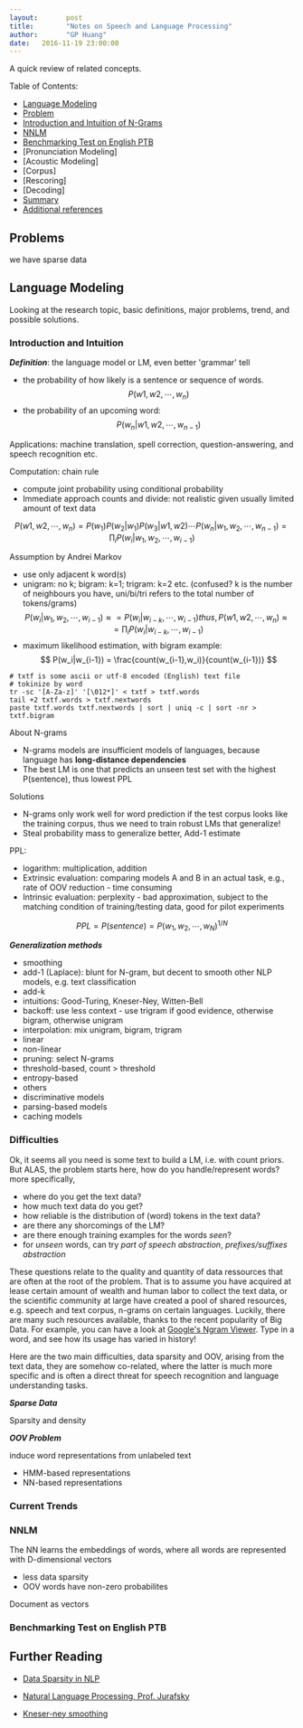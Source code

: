 ```yaml
---
layout:       post
title:        "Notes on Speech and Language Processing"
author:       "GP Huang"
date:   2016-11-19 23:00:00
---
```


A quick review of related concepts.

Table of Contents:

- [Language Modeling](#lm)
 - [Problem](#prob)
 - [Introduction and Intuition of N-Grams](#intro)
 - [NNLM](#nnlm)
 - [Benchmarking Test on English PTB](#bench)
- [Pronunciation Modeling]
- [Acoustic Modeling]
- [Corpus]
- [Rescoring]
- [Decoding]
- [Summary](#summary)
- [Additional references](#add)

<a name='prob'></a>

## Problems

we have sparse data

<a name='lm'></a>

## Language Modeling

Looking at the research topic, basic definitions, major problems, trend, and possible solutions.

<a name='intro'></a>

### Introduction and Intuition

**_Definition_**: the language model or LM, even better 'grammar' tell
- the probability of how likely is a sentence or sequence of words. $$P(w1,w2,\cdots,w_{n})$$
- the probability of an upcoming word: $$P(w_n|w1,w2,\cdots,w_{n-1})$$

Applications: machine translation, spell correction, question-answering, and speech recognition etc.

Computation: chain rule
- compute joint probability using conditional probability
- Immediate approach counts and divide: not realistic given usually limited amount of text data

$$
P(w1,w2,\cdots,w_{n})
= P(w_1)P(w_2|w_1)P(w_3|w1,w2) \cdots P(w_n|w_1,w_2,\cdots,w_{n-1})
= \prod_iP(w_i|w_1,w_2,\cdots,w_{i-1})
$$

Assumption by Andrei Markov
- use only adjacent k word(s)
- unigram: no k; bigram: k=1; trigram: k=2 etc. (confused? k is the number of neighbours you have, uni/bi/tri refers to the total number of tokens/grams)
$$
P(w_i|w_1,w_2,\cdots,w_{i-1}) \approx  = P(w_i|w_{i-k},\cdots,w_{i-1})
thus,
P(w1,w2,\cdots,w_{n}) \approx  = \prod_iP(w_i|w_{i-k},\cdots,w_{i-1})
$$
- maximum likelihood estimation, with bigram example:
$$
P(w_i|w_{i-1}) = \frac{count(w_{i-1},w_i)}{count(w_{i-1})}
$$

```unix
# txtf is some ascii or utf-8 encoded (English) text file
# tokinize by word
tr -sc '[A-Za-z]' '[\012*]' < txtf > txtf.words
tail +2 txtf.words > txtf.nextwords
paste txtf.words txtf.nextwords | sort | uniq -c | sort -nr > txtf.bigram

```

About N-grams
- N-grams models are insufficient models of languages, because language has **long-distance dependencies**
- The best LM is one that predicts an unseen test set with the highest P(sentence), thus lowest PPL

Solutions
- N-grams only work well for word prediction if the test corpus looks like the training corpus, thus we need to train robust LMs that generalize!
- Steal probability mass to generalize better, Add-1 estimate


PPL:
- logarithm: multiplication, addition
- Extrinsic evaluation: comparing models A and B in an actual task, e.g., rate of OOV reduction - time consuming
- Intrinsic evaluation: perplexity - bad approximation, subject to the matching condition of training/testing data, good for pilot experiments

$$
PPL = P(sentence) = P(w_1,w_2,\cdots,w_N)^{1/N}
$$

**_Generalization methods_**
- smoothing
 - add-1 (Laplace): blunt for N-gram, but decent to smooth other NLP models, e.g. text classification
 - add-k
 - intuitions: Good-Turing, Kneser-Ney, Witten-Bell
- backoff: use less context - use trigram if good evidence, otherwise bigram, otherwise unigram
- interpolation: mix unigram, bigram, trigram
 - linear
 - non-linear
- pruning: select N-grams
 - threshold-based, count > threshold
 - entropy-based
- others
 - discriminative models
 - parsing-based models
 - caching models

### Difficulties
Ok, it seems all you need is some text to build a LM, i.e. with count priors. But ALAS, the problem starts here, how do you handle/represent words? more specifically,

- where do you get the text data?
- how much text data do you get?
- how reliable is the distribution of (word) tokens in the text data?
- are there any shorcomings of the LM?
- are there enough training examples for the words _seen_?
- for _unseen_ words, can try _part of speech abstraction_, _prefixes/suffixes abstraction_

These questions relate to the quality and quantity of data ressources that are often at the root of the problem.
That is to assume you have acquired at lease certain amount of wealth and human labor to collect the text data, or the scientific community at large have created a pool of shared resources, e.g. speech and text corpus, n-grams on certain languages.
Luckily, there are many such resources available, thanks to the recent popularity of Big Data.
For example, you can have a look at [Google's Ngram Viewer](https://books.google.com/ngrams). Type in a word, and see how its usage has varied in history!

Here are the two main difficulties, data sparsity and OOV, arising from the text data, they are somehow co-related, where the latter is much more specific and is often a direct threat for speech recognition and language understanding tasks.

**_Sparse Data_**

Sparsity and density


**_OOV Problem_**

induce word representations from unlabeled text

- HMM-based representations
- NN-based representations


### Current Trends

<a name='nnlm'></a>

### NNLM

The NN learns the embeddings of words, where all words are represented with D-dimensional vectors

- less data sparsity
- OOV words have non-zero probabilites

Document as vectors 


<a name='bench'></a>

### Benchmarking Test on English PTB



## Further Reading

  * [Data Sparsity in NLP](http://cogcomp.cs.illinois.edu/files/presentations/BGU_WordRepresentations_2009.pdf)

  * [Natural Language Processing, Prof. Jurafsky](https://class.coursera.org/nlp/lecture)

  * [Kneser-ney smoothing](http://www.foldl.me/2014/kneser-ney-smoothing/)
